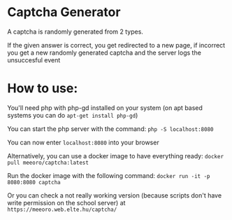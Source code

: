 # Captcha Generator

A captcha is randomly generated from 2 types.

If the given answer is correct, you get redirected to a new page, if incorrect you get a new randomly generated captcha
and the server logs the unsuccesful event

# How to use:
You'll need php with php-gd installed on your system (on apt based systems you can do ```apt-get install php-gd```)

You can start the php server with the command: ```php -S localhost:8080```

You can now enter ```localhost:8080``` into your browser

Alternatively, you can use a docker image to have everything ready: ```docker pull meeoro/captcha:latest```

Run the docker image with the following command: ```docker run -it -p 8080:8080 captcha```

Or you can check a not really working version (because scripts don't have write permission on the school server) at ```https://meeoro.web.elte.hu/captcha/```